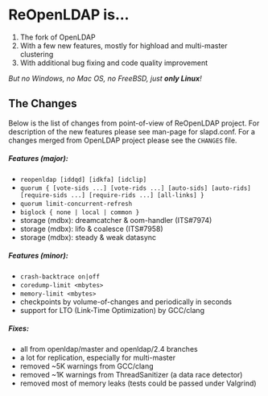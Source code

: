 ReOpenLDAP is...
=================
1. The fork of OpenLDAP
2. With a few new features, mostly for highload and multi-master clustering
3. With additional bug fixing and code quality improvement

*But no Windows, no Mac OS, no FreeBSD, just __only Linux__!*


The Changes
-----------------

Below is the list of changes from point-of-view of ReOpenLDAP project.
For description of the new features please see man-page for slapd.conf.
For a changes merged from OpenLDAP project please see the `CHANGES` file.

##### Features (major):
 * `reopenldap [iddqd] [idkfa] [idclip]`
 * `quorum { [vote-sids ...] [vote-rids ...] [auto-sids] [auto-rids] [require-sids ...] [require-rids ...] [all-links] }`
 * `quorum limit-concurrent-refresh`
 * `biglock { none | local | common }`
 * storage (mdbx): dreamcatcher & oom-handler (ITS#7974)
 * storage (mdbx): lifo & coalesce (ITS#7958)
 * storage (mdbx): steady & weak datasync

##### Features (minor):
 * `crash-backtrace on|off`
 * `coredump-limit <mbytes>`
 * `memory-limit <mbytes>`
 * checkpoints by volume-of-changes and periodically in seconds
 * support for LTO (Link-Time Optimization) by GCC/clang

##### Fixes:
 * all from openldap/master and openldap/2.4 branches
 * a lot for replication, especially for multi-master
 * removed ~5K warnings from GCC/clang
 * removed ~1K warnings from ThreadSanitizer (a data race detector)
 * removed most of memory leaks (tests could be passed under Valgrind)
